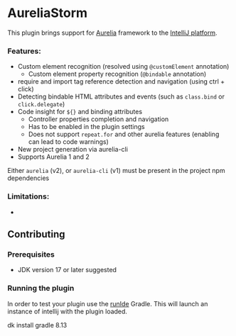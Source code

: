 <!-- Plugin description -->

# AureliaStorm

This plugin brings support for [Aurelia](http://aurelia.io) framework to
the [IntelliJ platform](https://www.jetbrains.com/products.html?fromMenu#lang=js&type=ide).

### Features:

* Custom element recognition (resolved using `@customElement` annotation)
    * Custom element property recognition (`@bindable` annotation)
* require and import tag reference detection and navigation (using ctrl + click)
* Detecting bindable HTML attributes and events (such as `class.bind` or `click.delegate`)
* Code insight for `${}` and binding attributes
    * Controller properties completion and navigation
    * Has to be enabled in the plugin settings
    * Does not support `repeat.for` and other aurelia features (enabling can lead to code warnings)
* New project generation via aurelia-cli
* Supports Aurelia 1 and 2

Either `aurelia` (v2), or `aurelia-cli` (v1) must be present in the project npm dependencies

### Limitations:

*

<!-- Plugin description end -->

## Contributing

### Prerequisites

* JDK version 17 or later suggested

### Running the plugin

In order to test your plugin use the [runIde](https://plugins.jetbrains.com/docs/intellij/configuring-plugin-project.html#run-ide-task)
Gradle. This will launch an instance of intellij with the plugin loaded.

dk install gradle 8.13